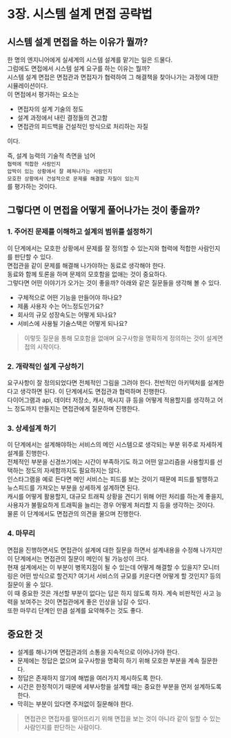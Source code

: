 # 3장. 시스템 설계 면접 공략법

## 시스템 설계 면접을 하는 이유가 뭘까?

한 명의 엔지니어에게 실세계의 시스템 설계를 맡기는 일은 드물다.  
그럼에도 면접에서 시스템 설계 요구를 하는 이유는 뭘까?  
시스템 설계 면접은 면접관과 면접자가 협력하여 그 해결책을 찾아나가는 과정에 대한 시뮬레이션이다.  
이 면접에서 평가하는 요소는  
- 면접자의 설계 기술의 정도
- 설계 과정에서 내린 결정들의 견고함
- 면접관의 피드백을 건설적인 방식으로 처리하는 자질

이다.  

즉, 설계 능력의 기술적 측면을 넘어  
`협력에 적합한 사람인지`  
`압박이 있는 상황에서 잘 헤쳐나가는 사람인지`  
`모호한 상황에서 건설적으로 문제를 해결할 자질이 있는지`  
를 평가하는 것이다.

## 그렇다면 이 면접을 어떻게 풀어나가는 것이 좋을까?

### 1. 주어진 문제를 이해하고 설계의 범위를 설정하기

이 단계에서는 모호한 상황에서 문제를 잘 정의할 수 있는지와 협력에 적합한 사람인지를 판단할 수 있다.  
면접관을 같이 문제를 해결해 나가야하는 동료로 생각해야 한다.  
동료와 함께 토론을 하며 문제의 모호함을 없애는 것이 중요하다.  
그렇다면 어떤 이야기가 오가는 것이 좋을까? 아래와 같은 질문들을 생각해 볼 수 있다.  

- 구체적으로 어떤 기능을 만들어야 하나요?
- 제품 사용자 수는 어느정도인가요?
- 회사의 규모 성장속도는 어떻게 되나요?
- 서비스에 사용될 기술스택은 어떻게 되나요?

> 이렇듯 질문을 통해 모호함을 없애며 요구사항을 명확하게 정의하는 것이 설계면접의 시작이다.

### 2. 개략적인 설계 구상하기

요구사항이 잘 정의되었다면 전체적인 그림을 그려야 한다. 전반적인 아키텍처를 설계한다고 생각하면 된다. 
이 단계에서도 면접관과 협력하며 진행한다.  
다이어그램과 api, 데이터 저장소, 캐시, 메시지 큐 등을 어떻게 적용할지를 생각하고 어느 정도까지 만들지는 면접관에게 질문하며 진행한다.  


### 3. 상세설계 하기
이 단계에서는 설계해야하는 서비스의 메인 시스템으로 생각되는 부분 위주로 자세하게 설계를 진행한다.  
전체적인 부분을 신경쓰기에는 시간이 부족하기도 하고 어떤 알고리즘을 사용할지를 선택하는 정도의 자세함까지도 필요하지는 않다.  
인스타그램을 예로 든다면 메인 서비스는 피드를 보는 것이기 때문에 피드를 발행하고 뉴스피드를 가져오는 부분을 상세하게 설계하면 된다.  
캐시를 어떻게 활용할지, 대규모 트래픽 상황을 견디기 위해 어떤 처리를 하는게 좋을지, 사용자가 불필요하게 트래픽을 늘리는 경우 어떻게 처리할 지 등을 생각하는 것이다.  
물론 이 단계에서도 면접관의 의견을 물으며 진행한다.

### 4. 마무리 
면접을 진행하면서도 면접관이 설계에 대한 질문을 하면서 설계내용을 수정해 나가지만 이 단계에서는 면접관의 질문이 메인이 될 가능성이 크다.  
현재 설계에서는 이 부분이 병목지점이 될 수 있는데 어떻게 해결할 수 있을지? 모니터링은 어떤 방식으로 할건지? 여기서 서비스의 규모를 키운다면 어떻게 할 것인지? 등의 질문이 올 수 있다.  
이 때 중요한 것은 개선할 부분이 없다는 답은 하지 않도록 하자. 계속 비판적인 사고 능력을 보여주는 것이 면접관에게 좋은 인상을 남길 수 있다.  
또한 마무리 단계인 만큼 설계를 요약해주는 것도 좋다.

## 중요한 것
- 설계를 해나가며 면접관과의 소통을 지속적으로 이어나가야 한다.
- 문제에는 정답은 없으며 요구사항을 명확히 하기 위해 모호한 부분을 계속 질문한다.
- 정답은 존재하지 않기에 해법을 여러가지 제시하도록 한다.
- 시간은 한정적이기 때문에 세부사항을 설계할 때는 중요한 부분을 먼저 설계하도록 한다.
- 막히는 부분이 있다면 주저없이 질문해야 한다.


> 면접관은 면접자를 떨어뜨리기 위해 면접을 보는 것이 아니라 같이 일할 수 있는 사람인지를 판단하는 사람이다.